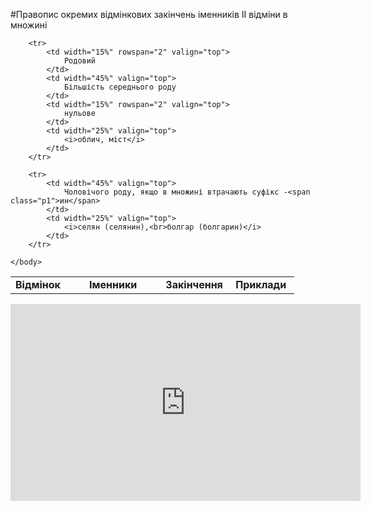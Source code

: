 #Правопис окремих вiдмiнкових закiнчень iменникiв II вiдмiни в множині


<table style="width: 90%;" align="center">
    <body>
        <tr>
            <td width="15%" align="center" valign="top">
                <b>Відмінок</b>
            </td>  
            <td width="45%" align="center" valign="top">
                <b>Іменники</b>
            </td>
            <td width="15%" align="center" valign="top">
                <b>Закінчення</b>
            </td>    
            <td width="25%" align="center" valign="top">
                <b>Приклади</b>
            </td>               
        </tr>

        <tr>
            <td width="15%" rowspan="2" valign="top">
                Родовий
            </td>  
            <td width="45%" valign="top">
                Більшість середнього роду
            </td>
            <td width="15%" rowspan="2" valign="top">
                нульове
            </td>    
            <td width="25%" valign="top">
                <i>облич, міст</i>
            </td>               
        </tr>

        <tr> 
            <td width="45%" valign="top">
                Чоловічого роду, якщо в множині втрачають суфікс -<span class="p1">ин</span>
            </td>   
            <td width="25%" valign="top">
                <i>селян (селянин),<br>болгар (болгарин)</i>
            </td>               
        </tr>

    </body>
</table>

<div class="fluidMedia">
<iframe align="center" width="560" height="315" src="https://www.youtube.com/embed/m098EOWlfR4" frameborder="0" allowfullscreen></iframe>
</div>
<div class="popup">
</div>